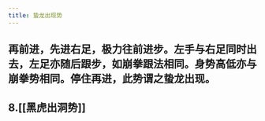```yaml
---
title: 蛰龙出现势
---
```


## 再前进，先进右足，极力往前进步。左手与右足同时出去，左足亦随后跟步，如崩拳跟法相同。身势高低亦与崩拳势相同。停住再进，此势谓之蛰龙出现。

## 8.[[黑虎出洞势]]
